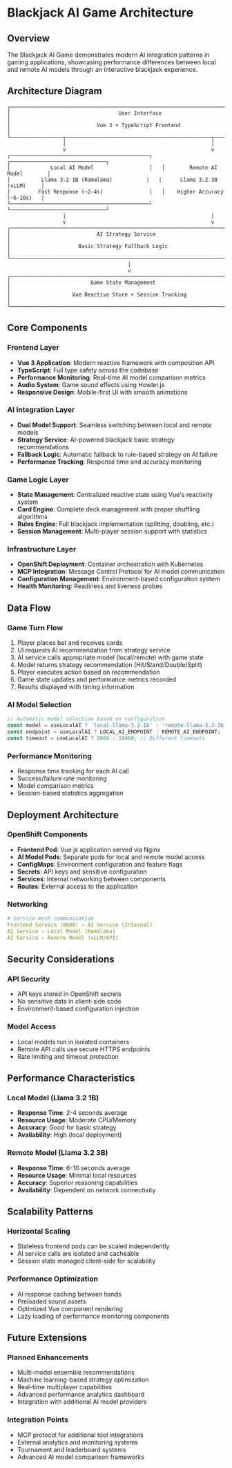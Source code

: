 # Blackjack AI Game Architecture

## Overview

The Blackjack AI Game demonstrates modern AI integration patterns in gaming applications, showcasing performance differences between local and remote AI models through an interactive blackjack experience.

## Architecture Diagram

```
┌─────────────────────────────────────────────────────────────────────────────────┐
│                                   User Interface                               │
│                            Vue 3 + TypeScript Frontend                         │
└─────────────────┬───────────────────────────────────────────────┬─────────────┘
                  │                                               │
                  v                                               v
┌─────────────────────────────────────────────┐   ┌───────────────────────────────┐
│             Local AI Model                  │   │        Remote AI Model        │
│          Llama 3.2 1B (Ramalama)           │   │      Llama 3.2 3B (vLLM)     │
│         Fast Response (~2-4s)               │   │    Higher Accuracy (~6-10s)   │
└─────────────────────────────────────────────┘   └───────────────────────────────┘
                  │                                               │
                  v                                               v
┌─────────────────────────────────────────────────────────────────────────────────┐
│                            AI Strategy Service                                 │
│                      Basic Strategy Fallback Logic                             │
└─────────────────────────────────────────────────────────────────────────────────┘
                                       │
                                       v
┌─────────────────────────────────────────────────────────────────────────────────┐
│                          Game State Management                                 │
│                    Vue Reactive Store + Session Tracking                       │
└─────────────────────────────────────────────────────────────────────────────────┘
```

## Core Components

### Frontend Layer
- **Vue 3 Application**: Modern reactive framework with composition API
- **TypeScript**: Full type safety across the codebase
- **Performance Monitoring**: Real-time AI model comparison metrics
- **Audio System**: Game sound effects using Howler.js
- **Responsive Design**: Mobile-first UI with smooth animations

### AI Integration Layer
- **Dual Model Support**: Seamless switching between local and remote models
- **Strategy Service**: AI-powered blackjack basic strategy recommendations
- **Fallback Logic**: Automatic fallback to rule-based strategy on AI failure
- **Performance Tracking**: Response time and accuracy monitoring

### Game Logic Layer
- **State Management**: Centralized reactive state using Vue's reactivity system
- **Card Engine**: Complete deck management with proper shuffling algorithms
- **Rules Engine**: Full blackjack implementation (splitting, doubling, etc.)
- **Session Management**: Multi-player session support with statistics

### Infrastructure Layer
- **OpenShift Deployment**: Container orchestration with Kubernetes
- **MCP Integration**: Message Control Protocol for AI model communication
- **Configuration Management**: Environment-based configuration system
- **Health Monitoring**: Readiness and liveness probes

## Data Flow

### Game Turn Flow
1. Player places bet and receives cards
2. UI requests AI recommendation from strategy service
3. AI service calls appropriate model (local/remote) with game state
4. Model returns strategy recommendation (Hit/Stand/Double/Split)
5. Player executes action based on recommendation
6. Game state updates and performance metrics recorded
7. Results displayed with timing information

### AI Model Selection
```typescript
// Automatic model selection based on configuration
const model = useLocalAI ? 'local-llama-3.2-1b' : 'remote-llama-3.2-3b';
const endpoint = useLocalAI ? LOCAL_AI_ENDPOINT : REMOTE_AI_ENDPOINT;
const timeout = useLocalAI ? 8000 : 10000; // Different timeouts
```

### Performance Monitoring
- Response time tracking for each AI call
- Success/failure rate monitoring
- Model comparison metrics
- Session-based statistics aggregation

## Deployment Architecture

### OpenShift Components
- **Frontend Pod**: Vue.js application served via Nginx
- **AI Model Pods**: Separate pods for local and remote model access
- **ConfigMaps**: Environment configuration and feature flags
- **Secrets**: API keys and sensitive configuration
- **Services**: Internal networking between components
- **Routes**: External access to the application

### Networking
```yaml
# Service mesh communication
Frontend Service (8080) → AI Service (Internal)
AI Service → Local Model (Ramalama)
AI Service → Remote Model (vLLM/API)
```

## Security Considerations

### API Security
- API keys stored in OpenShift secrets
- No sensitive data in client-side code
- Environment-based configuration injection

### Model Access
- Local models run in isolated containers
- Remote API calls use secure HTTPS endpoints
- Rate limiting and timeout protection

## Performance Characteristics

### Local Model (Llama 3.2 1B)
- **Response Time**: 2-4 seconds average
- **Resource Usage**: Moderate CPU/Memory
- **Accuracy**: Good for basic strategy
- **Availability**: High (local deployment)

### Remote Model (Llama 3.2 3B)
- **Response Time**: 6-10 seconds average
- **Resource Usage**: Minimal local resources
- **Accuracy**: Superior reasoning capabilities
- **Availability**: Dependent on network connectivity

## Scalability Patterns

### Horizontal Scaling
- Stateless frontend pods can be scaled independently
- AI service calls are isolated and cacheable
- Session state managed client-side for scalability

### Performance Optimization
- AI response caching between hands
- Preloaded sound assets
- Optimized Vue component rendering
- Lazy loading of performance monitoring components

## Future Extensions

### Planned Enhancements
- Multi-model ensemble recommendations
- Machine learning-based strategy optimization
- Real-time multiplayer capabilities
- Advanced performance analytics dashboard
- Integration with additional AI model providers

### Integration Points
- MCP protocol for additional tool integrations
- External analytics and monitoring systems
- Tournament and leaderboard systems
- Advanced AI model comparison frameworks